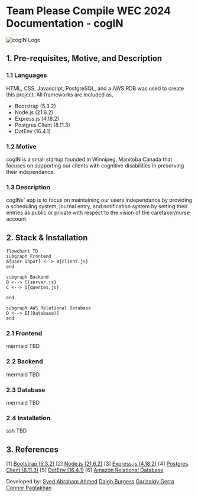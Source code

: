 # Team Please Compile WEC 2024 Documentation - cogIN

![cogIN Logo](https://i.ibb.co/7g2jnQG/Dark-Green-Diamond-Edge-Tech-Computer-Logo.png)

## 1. Pre-requisites, Motive, and Description

### 1.1 Languages
HTML, CSS, Javascript, PostgreSQL, and a AWS RDB was used to create this project. All frameworks are included as,

- Bootstrap (5.3.2)
- Node.js (21.6.2)
- Express.js (4.18.2)
- Postgres Client (8.11.3)
- DotEnv (16.4.1)

### 1.2 Motive
cogIN is a small startup founded in Winnipeg, Manitoba Canada that focuses on supporting our clients with cognitive disabilities in preserving their independance.

### 1.3 Description
cogINs' app is to focus on maintaining our users independance by providing a scheduling system, journal entry, and notification system by setting their entries as public or private with respect to the vision of the caretaker/nurse account.


## 2. Stack & Installation

```mermaid
flowchart TD
subgraph Frontend
A[User Input] <--> B{client.js}
end

subgraph Backend
B <--> C{server.js}
C <--> D{queries.js}

end

subgraph AWS Relational Database
D <--> E[(Database)]
end
```

### 2.1 Frontend

mermaid TBD

### 2.2 Backend 

mermaid TBD

### 2.3 Database

mermaid TBD

### 2.4 Installation

ssh TBD

## 3. References

[1] [Bootstrap (5.3.2)](https://getbootstrap.com/docs/5.3/getting-started/introduction/)
[2] [Node.js (21.6.2)](https://nodejs.org/docs/latest/api/)
[3] [Express.js (4.18.2)](https://expressjs.com/en/4x/api.html)
[4] [Postgres Client (8.11.3)](https://node-postgres.com/)
[5] [DotEnv (16.4.1)](https://www.dotenv.org/docs/)
[6] [Amazon Relational Database](https://docs.aws.amazon.com/rds/)

Developed by:
 [Syed Abraham Ahmed](https://www.linkedin.com/in/syed-abraham-ahmed/) 
 [Daigh Burgess](https://www.linkedin.com/in/daigh-burgess/)
 [Garizaldy Gerra](https://www.linkedin.com/in/garizaldygerra/)
 [Connor Pagtakhan](https://www.linkedin.com/in/connor-pagtakhan-5a617b206/)